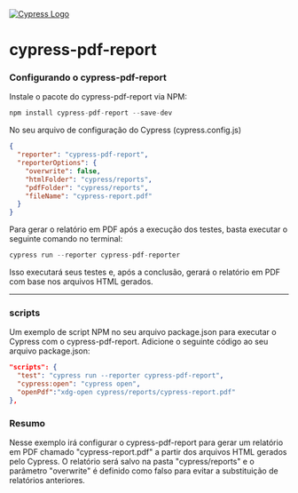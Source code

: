   <a href="https://www.cypress.io">
    <picture>
      <img alt="Cypress Logo" src="https://docs.cypress.io/guides/overview/why-cypress">
    </picture>    
  </a>

# cypress-pdf-report

### Configurando o cypress-pdf-report
Instale o pacote do cypress-pdf-report via NPM:

```js
npm install cypress-pdf-report --save-dev
```
No seu arquivo de configuração do Cypress (cypress.config.js)

```json
{
  "reporter": "cypress-pdf-report",
  "reporterOptions": {
    "overwrite": false,
    "htmlFolder": "cypress/reports",
    "pdfFolder": "cypress/reports",
    "fileName": "cypress-report.pdf"
  }
}
```

Para gerar o relatório em PDF após a execução dos testes, basta executar o seguinte comando no terminal:

```js
cypress run --reporter cypress-pdf-reporter
```
Isso executará seus testes e, após a conclusão, gerará o relatório em PDF com base nos arquivos HTML gerados.

---
### scripts
Um exemplo de script NPM no seu arquivo package.json para executar o Cypress com o cypress-pdf-report. Adicione o seguinte código ao seu arquivo package.json:

```json
"scripts": {
  "test": "cypress run --reporter cypress-pdf-report",
  "cypress:open": "cypress open",
  "openPdf":"xdg-open cypress/reports/cypress-report.pdf"
},
```
###  Resumo 
Nesse exemplo irá configurar o cypress-pdf-report para gerar um relatório em PDF chamado "cypress-report.pdf" a partir dos arquivos HTML gerados pelo Cypress. 
O relatório será salvo na pasta "cypress/reports" e o parâmetro "overwrite" é definido como falso para evitar a substituição de relatórios anteriores.
